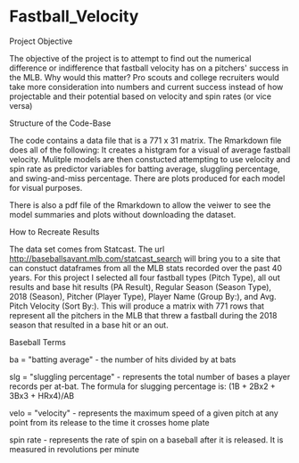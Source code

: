 # Fastball_Velocity

Project Objective

The objective of the project is to attempt to find out the numerical difference or indifference that fastball velocity has on a pitchers' success in the MLB. Why would this matter? Pro scouts and college recruiters would take more consideration into numbers and current success instead of how projectable and their potential based on velocity and spin rates (or vice versa)


Structure of the Code-Base

The code contains a data file that is a 771 x 31 matrix. The Rmarkdown file does all of the following: It creates a histgram for a visual of average fastball velocity. Mulitple models are then constucted attempting to use velocity and spin rate as predictor variables for batting average, sluggling percentage, and swing-and-miss percentage. There are plots produced for each model for visual purposes.

There is also a pdf file of the Rmarkdown to allow the veiwer to see the model summaries and plots without downloading the dataset.

How to Recreate Results

The data set comes from Statcast. The url http://baseballsavant.mlb.com/statcast_search will bring you to a site that can constuct dataframes from all the MLB stats recorded over the past 40 years. For this project I selected all four fastball types (Pitch Type), all out  results and base hit results (PA Result), Regular Season (Season Type), 2018 (Season), Pitcher (Player Type), Player Name (Group By:), and Avg. Pitch Velocity (Sort By:). This will produce a matrix with 771 rows that represent all the pitchers in the MLB that threw a fastball during the 2018 season that resulted in a base hit or an out.

Baseball Terms

ba = "batting average" - the number of hits divided by at bats

slg = "sluggling percentage" - represents the total number of bases a player records per at-bat. The formula for slugging percentage is: (1B + 2Bx2 + 3Bx3 + HRx4)/AB

velo = "velocity" - represents the maximum speed of a given pitch at any point from its release to the time it crosses home plate

spin rate - represents the rate of spin on a baseball after it is released. It is measured in revolutions per minute




